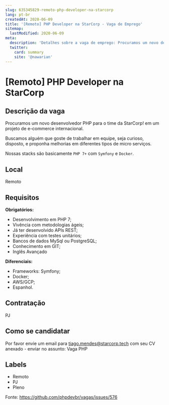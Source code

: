 ```yaml
---
slug: 635345829-remoto-php-developer-na-starcorp
lang: pt-br
createdAt: 2020-06-09
title: '[Remoto] PHP Developer na StarCorp - Vaga de Emprego'
sitemap:
  lastModified: 2020-06-09
meta:
  description: 'Detalhes sobre a vaga de emprego: Procuramos um novo desenvolvedor PHP para o time da StarCorp! em um projeto de e-commerce internacional. Buscamos alguém que goste de trabalhar em equipe, seja curioso, disposto, e proponha melhorias em diferentes tipos de micro serviços. Nossas stacks são basicamente `PHP 7+` com `Symfony` e `Docker`.'
  twitter:
    card: summary
    site: '@nawarian'
---
```


# [Remoto] PHP Developer na StarCorp

## Descrição da vaga

Procuramos um novo desenvolvedor PHP para o time da StarCorp! em um projeto de e-commerce internacional.

Buscamos alguém que goste de trabalhar em equipe, seja curioso, disposto, e proponha melhorias em diferentes tipos de micro serviços.

Nossas stacks são basicamente `PHP 7+` com `Symfony` e `Docker`.

## Local

Remoto

## Requisitos

**Obrigatórios:**
- Desenvolvimento em PHP 7;
- Vivência com metodologias ágeis; 
- Já ter desenvolvido APIs REST;
- Experiência com testes unitários;
- Bancos de dados MySql ou PostgreSQL;
- Conhecimento em GIT;
- Inglês Avançado

**Diferenciais:**
- Frameworks: Symfony;
- Docker;
- AWS/GCP;
- Espanhol.

## Contratação

PJ

## Como se candidatar

Por favor envie um email para tiago.mendes@starcorp.tech com seu CV anexado - enviar no assunto: Vaga PHP

## Labels

- Remoto
- PJ
- Pleno

Fonte: https://github.com/phpdevbr/vagas/issues/576